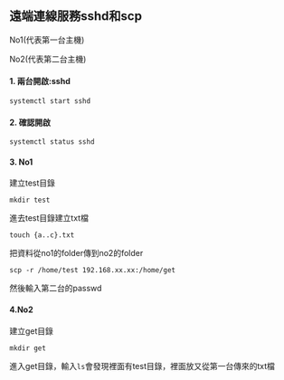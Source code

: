 ## 遠端連線服務sshd和scp 
No1(代表第一台主機)

No2(代表第二台主機)

#### 1.	兩台開啟:sshd
```
systemctl start sshd 
```
#### 2.	確認開啟
```
systemctl status sshd
```
#### 3.	No1

建立test目錄
```
mkdir test
```
進去test目錄建立txt檔
```
touch {a..c}.txt
```
把資料從no1的folder傳到no2的folder
```
scp -r /home/test 192.168.xx.xx:/home/get
```
然後輸入第二台的passwd
<img src="">
#### 4.No2
建立get目錄
```
mkdir get
```
進入get目錄，輸入`ls`會發現裡面有test目錄，裡面放又從第一台傳來的txt檔
<img src="">

